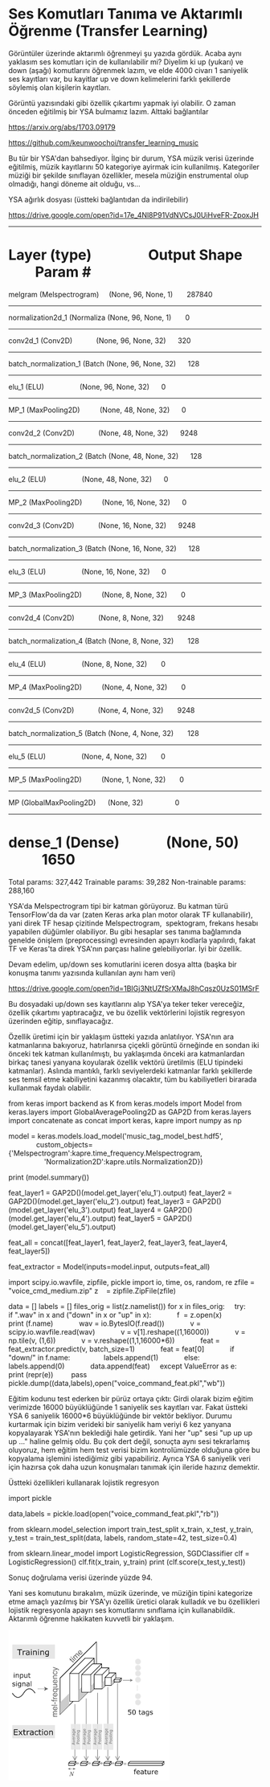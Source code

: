 # Ses Komutları Tanıma ve Aktarımlı Öğrenme (Transfer Learning)

Görüntüler üzerinde aktarımlı öğrenmeyi şu yazıda gördük. Acaba aynı
yaklasım ses komutları için de kullanılabilir mi? Diyelim ki up
(yukarı) ve down (aşağı) komutlarını öğrenmek lazım, ve elde 4000
civarı 1 saniyelik ses kayıtları var, bu kayitlar up ve down
kelimelerini farklı şekillerde söylemiş olan kişilerin kayıtları.

Görüntü yazısındaki gibi özellik çıkartımı yapmak iyi olabilir. O
zaman önceden eğitilmiş bir YSA bulmamız lazım. Alttaki bağlantılar

https://arxiv.org/abs/1703.09179

https://github.com/keunwoochoi/transfer_learning_music

Bu tür bir YSA'dan bahsediyor. İlginç bir durum, YSA müzik verisi
üzerinde eğitilmiş, müzik kayıtlarını 50 kategoriye ayirmak icin
kullanilmış. Kategoriler müziği bir şekilde sınıflayan özellikler,
mesela müziğin enstrumental olup olmadığı, hangi döneme ait olduğu,
vs...

YSA ağırlık dosyası (üstteki bağlantıdan da indirilebilir)

https://drive.google.com/open?id=17e_4Nl8P91VdNVCsJ0UiHveFR-ZpoxJH

_________________________________________________________________
Layer (type)                 Output Shape              Param #   
=================================================================
melgram (Melspectrogram)     (None, 96, None, 1)       287840    
_________________________________________________________________
normalization2d_1 (Normaliza (None, 96, None, 1)       0         
_________________________________________________________________
conv2d_1 (Conv2D)            (None, 96, None, 32)      320       
_________________________________________________________________
batch_normalization_1 (Batch (None, 96, None, 32)      128       
_________________________________________________________________
elu_1 (ELU)                  (None, 96, None, 32)      0         
_________________________________________________________________
MP_1 (MaxPooling2D)          (None, 48, None, 32)      0         
_________________________________________________________________
conv2d_2 (Conv2D)            (None, 48, None, 32)      9248      
_________________________________________________________________
batch_normalization_2 (Batch (None, 48, None, 32)      128       
_________________________________________________________________
elu_2 (ELU)                  (None, 48, None, 32)      0         
_________________________________________________________________
MP_2 (MaxPooling2D)          (None, 16, None, 32)      0         
_________________________________________________________________
conv2d_3 (Conv2D)            (None, 16, None, 32)      9248      
_________________________________________________________________
batch_normalization_3 (Batch (None, 16, None, 32)      128       
_________________________________________________________________
elu_3 (ELU)                  (None, 16, None, 32)      0         
_________________________________________________________________
MP_3 (MaxPooling2D)          (None, 8, None, 32)       0         
_________________________________________________________________
conv2d_4 (Conv2D)            (None, 8, None, 32)       9248      
_________________________________________________________________
batch_normalization_4 (Batch (None, 8, None, 32)       128       
_________________________________________________________________
elu_4 (ELU)                  (None, 8, None, 32)       0         
_________________________________________________________________
MP_4 (MaxPooling2D)          (None, 4, None, 32)       0         
_________________________________________________________________
conv2d_5 (Conv2D)            (None, 4, None, 32)       9248      
_________________________________________________________________
batch_normalization_5 (Batch (None, 4, None, 32)       128       
_________________________________________________________________
elu_5 (ELU)                  (None, 4, None, 32)       0         
_________________________________________________________________
MP_5 (MaxPooling2D)          (None, 1, None, 32)       0         
_________________________________________________________________
MP (GlobalMaxPooling2D)      (None, 32)                0         
_________________________________________________________________
dense_1 (Dense)              (None, 50)                1650      
=================================================================
Total params: 327,442
Trainable params: 39,282
Non-trainable params: 288,160


YSA'da Melspectrogram tipi bir katman görüyoruz. Bu katman türü TensorFlow'da da var (zaten Keras arka plan motor olarak TF kullanabilir), yani direk TF hesap çizitinde Melspectrogram,  spektogram, frekans hesabı yapabilen düğümler olabiliyor. Bu gibi hesaplar ses tanıma bağlamında genelde önişlem (preprocessing) evresinden apayrı kodlarla yapılırdı, fakat TF ve Keras'ta direk YSA'nın parçası haline gelebiliyorlar. İyi bir özellik.

Devam edelim, up/down ses komutlarini iceren dosya altta (başka bir konuşma tanımı yazısında kullanılan aynı ham veri)

https://drive.google.com/open?id=1BIGj3NtUZfSrXMaJ8hCqsz0UzS01MSrF

Bu dosyadaki up/down ses kayıtlarını alıp YSA'ya teker teker vereceğiz, özellik çıkartımı yaptıracağız, ve bu özellik vektörlerini lojistik regresyon üzerinden eğitip, sınıflayacağız.

Özellik üretimi için bir yaklaşım üstteki yazıda anlatılıyor. YSA'nın ara katmanlarına bakıyoruz, hatırlanırsa çiçekli görüntü örneğinde en sondan iki önceki tek katman kullanılmıştı, bu yaklaşımda önceki ara katmanlardan birkaç tanesi yanyana koyularak özellik vektörü üretilmis (ELU tipindeki katmanlar). Aslında mantıklı, farklı seviyelerdeki katmanlar farklı şekillerde ses temsil etme kabiliyetini kazanmış olacaktır, tüm bu kabiliyetleri birarada kullanmak faydalı olabilir.

from keras import backend as K
from keras.models import Model
from keras.layers import GlobalAveragePooling2D as GAP2D
from keras.layers import concatenate as concat
import keras, kapre
import numpy as np

model = keras.models.load_model('music_tag_model_best.hdf5', 
                                custom_objects={'Melspectrogram':kapre.time_frequency.Melspectrogram,
                                                'Normalization2D':kapre.utils.Normalization2D})

print (model.summary())

feat_layer1 = GAP2D()(model.get_layer('elu_1').output)
feat_layer2 = GAP2D()(model.get_layer('elu_2').output)
feat_layer3 = GAP2D()(model.get_layer('elu_3').output)
feat_layer4 = GAP2D()(model.get_layer('elu_4').output)
feat_layer5 = GAP2D()(model.get_layer('elu_5').output)

feat_all = concat([feat_layer1, feat_layer2, feat_layer3, feat_layer4, feat_layer5])

feat_extractor = Model(inputs=model.input, outputs=feat_all)

import scipy.io.wavfile, zipfile, pickle
import io, time, os, random, re
zfile = "voice_cmd_medium.zip"
z    = zipfile.ZipFile(zfile)

data = []
labels = []
files_orig = list(z.namelist())
for x in files_orig:
    try:
        if ".wav" in x and ("down" in x or "up" in x):
            f  = z.open(x)
            print (f.name)
            wav = io.BytesIO(f.read())
            v = scipy.io.wavfile.read(wav)
            v = v[1].reshape((1,16000))
            v = np.tile(v, (1,6))
            v = v.reshape((1,1,16000*6))
            feat = feat_extractor.predict(v, batch_size=1)
            feat = feat[0]
            if "down/" in f.name:
                labels.append(1)
            else:
                labels.append(0)
            data.append(feat)
    except ValueError as e:
        print (repr(e))
        pass
pickle.dump((data,labels),open("voice_command_feat.pkl","wb"))

Eğitim kodunu test ederken bir pürüz ortaya çıktı: Girdi olarak bizim eğitim verimizde 16000 büyüklüğünde 1 saniyelik ses kayıtları var. Fakat üstteki YSA 6 saniyelik 16000*6 büyüklüğünde bir vektör bekliyor. Durumu kurtarmak için bizim verideki bir saniyelik ham veriyi 6 kez yanyana kopyalayarak YSA'nın beklediği hale getirdik. Yani her "up" sesi "up up up up ..." haline gelmiş oldu. Bu çok dert değil, sonuçta aynı sesi tekrarlamış oluyoruz, hem eğitim hem test verisi bizim kontrolümüzde olduğuna göre bu kopyalama işlemini istediğimiz gibi yapabiliriz. Ayrıca YSA 6 saniyelik veri için hazırsa çok daha uzun konuşmaları tanımak için ileride hazırız demektir.

Üstteki özellikleri kullanarak lojistik regresyon

import pickle

data,labels = pickle.load(open("voice_command_feat.pkl","rb"))

from sklearn.model_selection import train_test_split
x_train, x_test, y_train, y_test = train_test_split(data, labels, random_state=42, test_size=0.4)

from sklearn.linear_model import LogisticRegression, SGDClassifier
clf = LogisticRegression()
clf.fit(x_train, y_train)
print (clf.score(x_test,y_test))

Sonuç doğrulama verisi üzerinde yüzde 94.

Yani ses komutunu bırakalım, müzik üzerinde, ve müziğin tipini kategorize etme amaçlı yazılmış bir YSA'yı özellik üretici olarak kulladık ve bu özellikleri lojistik regresyonla apayrı ses komutlarını sınıflama için kullanabildik. Aktarımlı öğrenme hakikaten kuvvetli bir yaklaşım.




![](diagram.png)
